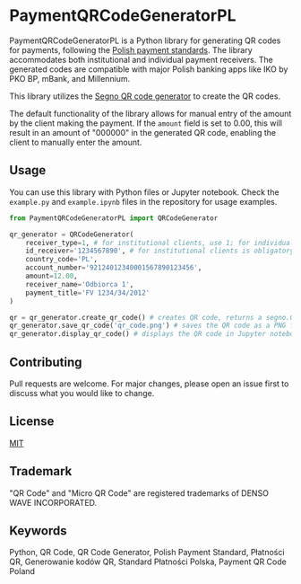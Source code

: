 # PaymentQRCodeGeneratorPL

PaymentQRCodeGeneratorPL is a Python library for generating QR codes for payments, following the [Polish payment standards](https://zbp.pl/getmedia/1d7fef90-d193-4a2d-a1c3-ffdf1b0e0649/2013-12-03_-_Rekomendacja_-_Standard_2D). The library accommodates both institutional and individual payment receivers. The generated codes are compatible with major Polish banking apps like IKO by PKO BP, mBank, and Millennium.

This library utilizes the [Segno QR code generator](https://segno.readthedocs.io/en/stable/) to create the QR codes.

The default functionality of the library allows for manual entry of the amount by the client making the payment. If the `amount` field is set to 0.00, this will result in an amount of "000000" in the generated QR code, enabling the client to manually enter the amount.

## Usage

You can use this library with Python files or Jupyter notebook. Check the `example.py` and `example.ipynb` files in the repository for usage examples.

```python
from PaymentQRCodeGeneratorPL import QRCodeGenerator

qr_generator = QRCodeGenerator(
    receiver_type=1, # for institutional clients, use 1; for individual clients, use 2
    id_receiver='1234567890', # for institutional clients is obligatory (must be a NIP), for individual clients voluntary 
    country_code='PL', 
    account_number='92124012340001567890123456', 
    amount=12.00, 
    receiver_name='Odbiorca 1', 
    payment_title='FV 1234/34/2012'
)

qr = qr_generator.create_qr_code() # creates QR code, returns a segno.QRCode object
qr_generator.save_qr_code('qr_code.png') # saves the QR code as a PNG file
qr_generator.display_qr_code() # displays the QR code in Jupyter notebook
```

## Contributing
Pull requests are welcome. For major changes, please open an issue first to discuss what you would like to change.

## License
[MIT](https://choosealicense.com/licenses/mit/)

## Trademark
"QR Code" and "Micro QR Code" are registered trademarks of DENSO WAVE INCORPORATED.

## Keywords
Python, QR Code, QR Code Generator, Polish Payment Standard, Płatności QR, Generowanie kodów QR, Standard Płatności Polska, Payment QR Code Poland
